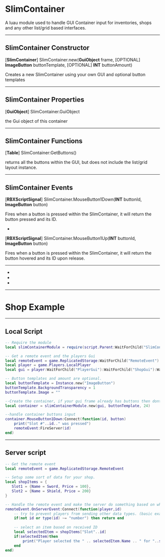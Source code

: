 # SlimContainer
A luau module used to handle GUI Container input for inventories, shops and any other list/grid based interfaces.
______________________________________________________________________________________________________________________

## SlimContainer Constructor

[**SlimContainer**] SlimContainer.new(**GuiObject** frame, [OPTIONAL] **ImageButton** buttonTemplate, [OPTIONAL] **INT** buttonAmount)

Creates a new SlimContainer using your own GUI and optional button templates
______________________________________________________________________________________________________________________

## SlimContainer Properties

[**GuiObject**] SlimContainer.GuiObject

the Gui object of this container
______________________________________________________________________________________________________________________

## SlimContainer Functions


[**Table**] SlimContainer:GetButtons()

returns all the buttons within the GUI, but does not include the list/grid layout instance.
______________________________________________________________________________________________________________________

## SlimContainer Events


[**RBXScriptSignal**] SlimContainer.MouseButton1Down(**INT** buttonId, **ImageButton** button)

Fires when a button is pressed within the SlimContainer, it will return the button pressed and its ID.

-

[**RBXScriptSignal**] SlimContainer.MouseButton1Up(**INT** buttonId, **ImageButton** button)

Fires when a button is pressed within the SlimContainer, it will return the button hovered and its ID upon release.
______________________________________________________________________________________________________________________
-
-
-
______________________________________________________________________________________________________________________

# Shop Example
__________________

## Local Script

```lua
-- Require the module
local slimContainerModule = require(script.Parent:WaitForChild("SlimContainer")

-- Get a remote event and the players Gui
local remoteEvent = game.ReplicatedStorage:WaitForChild("RemoteEvent")
local player = game.Players.LocalPlayer
local gui = player:WaitForChild("PlayerGui"):WaitForChild("ShopGui"):WaitForChild("ShopFrame")

-- Button templates and amount are optional.
local buttonTemplate = Instance.new("ImageButton")
buttonTemplate.BackgroundTransparency = 1
buttonTemplate.Image = ""

--Create the container, if your gui frame already has buttons then dont worry about the last two args.
local container = slimContainerModule.new(gui, buttonTemplate, 24)

--handle container buttons input
container.MouseButton1Down:Connect(function(id, button)
    print("Slot #"..id.." was pressed")
    remoteEvent:FireServer(id)
end)
```
_____________________________________________________________________________________________________________________

## Server script

```lua
-- Get the remote event
local remoteEvent = game.ReplicatedStorage.RemoteEvent

-- Setup some sort of data for your shop.
local shopItems = {
   Slot1 = {Name = Sword, Price = 100},
   Slot2 = {Name = Shield, Price = 200}
}

-- Handle the remote event and make the server do something based on what container button ID was sent.
remoteEvent.OnServerEvent:Connect(function(player,id)
    -- try to prevent players from sending other data types. (basic example)
    if(not id or type(id) ~= "number") then return end
    
    -- select an item based on received ID
    local selectedItem = shopItems["Slot"..id]
    if(selectedItem)then
        print("Player selected the " .. selectedItem.Name .. " for "..selectedItem.Price .." Coins"
    end
end)

```

